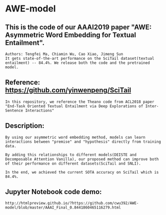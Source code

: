 # AWE-model
## This is the code of our AAAI2019 paper "AWE: Asymmetric Word Embedding for Textual Entailment". 
```
Authors: Tengfei Ma, Chiamin Wu, Cao Xiao, Jimeng Sun
It gets state-of-the-art performance on the SciTail dataset(textual entailment) -- 84.4%. We release both the code and the pretrained model.
```

## Reference: https://github.com/yinwenpeng/SciTail
```
In this repository, we reference the Theano code from ACL2018 paper "End-Task Oriented Textual Entailment via Deep Explorations of Inter-Sentence Interactions"
```

## Description:
```
By using our asymmetric word embedding method, models can learn interactions between "premise" and "hypothesis" directly from training data.

By adding this relationships to different models(DEISTE and Decomposable Attention Vanilla), our proposed method can improve both of their performance on different datasets(SciTail and SNLI).

In the end, we achieved the current SOTA accuracy on SciTail which is 84.4%.
```

## Jupyter Notebook code demo:
```
http://htmlpreview.github.io/?https://github.com/cwu392/AWE-model/blob/master/AAAI_Final_0.8441860465116279.html
```